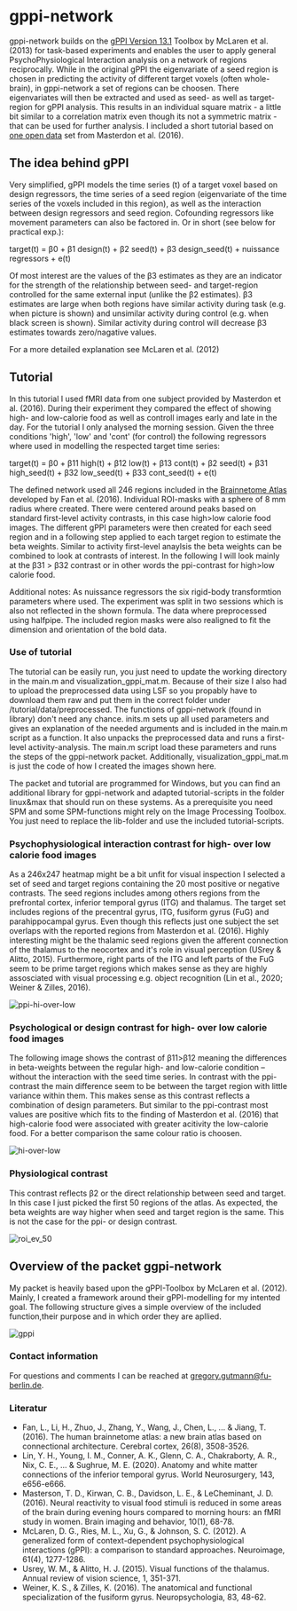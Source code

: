 # gppi-network

gppi-network builds on the [gPPI Version 13.1](https://www.nitrc.org/projects/gppi) Toolbox by McLaren et al. (2013) for task-based experiments and enables the user to apply general PsychoPhysiological Interaction analysis on a network of regions reciprocally. While in the original gPPI the eigenvariate of a seed region is chosen in predicting the activity of different target voxels (often whole-brain), in gppi-network a set of regions can be choosen. There eigenvariates will then be extracted and used as seed- as well as target-region for gPPI analysis. This results in an individual square matrix - a little bit similar to a correlation matrix even though its not a symmetric matrix - that can be used for further analysis. I included a short tutorial based on [one open data](https://openneuro.org/datasets/ds004656/versions/1.0.0) set from Masterdon et al. (2016).

## The idea behind gPPI
Very simplified, gPPI models the time series (t) of a target voxel based on design regressors, the time series of a seed region (eigenvariate of the time series of the voxels included in this region), as well as the interaction between design regressors and seed region. Cofounding regressors like movement parameters can also be factored in. Or in short (see below for practical exp.):

  target(t) = β0 + β1 design(t) + β2 seed(t) + β3 design_seed(t) + nuissance regressors + e(t)         

Of most interest are the values of the β3 estimates as they are an indicator for the strength of the relationship between seed- and target-region controlled for the same external input (unlike the β2 estimates). β3 estimates are large when both regions have similar activity during task (e.g. when picture is shown) and unsimilar activity during control (e.g. when black screen is shown). Similar activity during control will decrease β3 estimates towards zero/nagative values.

For a more detailed explanation see McLaren et al. (2012)


## Tutorial

In this tutorial I used fMRI data from one subject provided by Masterdon et al. (2016). During their experiment they compared the effect of showing high- and low-calorie food as well as controll images early and late in the day. For the tutorial I only analysed the morning session. Given the three conditions 'high', 'low' and 'cont' (for control) the following regressors where used in modelling the respected target time series:

target(t) = β0 + β11 high(t) + β12 low(t) + β13 cont(t) + β2 seed(t) + β31 high_seed(t) + β32 low_seed(t) + β33 cont_seed(t) + e(t)

The defined network used all 246 regions included in the [Brainnetome Atlas](https://atlas.brainnetome.org) developed by Fan et al. (2016). Individual ROI-masks with a sphere of 8 mm radius where created. There were centered around peaks based on standard first-level activity contrasts, in this case high>low calorie food images. The different gPPI parameters were then created for each seed region and in a following step applied to each target region to estimate the beta weights. Similar to activity first-level anaylsis the beta weights can be combined to look at contrasts of interest. In the following I will look mainly at the β31 > β32 contrast or in other words the ppi-contrast for high>low calorie food. 

Additional notes: As nuissance regressors the six rigid-body transformtion parameters where used. The experiment was  split in two sessions which is also not reflected in the shown formula. The data where preprocessed using halfpipe. The included region masks were also realigned to fit the dimension and orientation of the bold data.

### Use of tutorial

The tutorial can be easily run, you just need to update the working directory in the main.m and visualization_gppi_mat.m. Because of their size I also had to upload the preprocessed data using LSF so you propably have to download them raw and put them in the correct folder under /tutorial/data/preprocessed. The functions of gppi-network (found in library) don't need any chance. inits.m sets up all used parameters and gives an explanation of the needed arguments and is included in the main.m script as a function. It also unpacks the preprocessed data and runs a first-level activity-analysis. The main.m script load these parameters and runs the steps of the gppi-network packet. Additionally, visualization_gppi_mat.m is just the code of how I created the images shown here.

The packet and tutorial are programmed for Windows, but you can find an additional library for gppi-network and adapted tutorial-scripts in the folder linux&max that should run on these systems. As a prerequisite you need SPM and some SPM-functions might rely on the Image Processing Toolbox. You just need to replace the lib-folder and use the included tutorial-scripts.

  
### Psychophysiological interaction contrast for high- over low calorie food images 

As a 246x247 heatmap might be a bit unfit for visual inspection I selected a set of seed and target regions containing the 20 most positive or negative contrasts. The seed regions includes among others regions from the prefrontal cortex, inferior temporal gyrus (ITG) and thalamus. The target set includes regions of the precentral gyrus, ITG, fusiform gyrus (FuG) and parahippocampal gyrus. Even though this reflects just one subject the set overlaps with the reported regions from Masterdon et al. (2016). Highly interesting might be the thalamic seed regions given the afferent connection of the thalamus to the neocortex and it's role in visual perception (USrey & Alitto, 2015). Furthermore, right parts of the ITG and left parts of the FuG seem to be prime target regions which makes sense as they are highly assosciated with visual processing e.g. object recognition (Lin et al., 2020; Weiner & Zilles, 2016).

![ppi-hi-over-low](https://github.com/gregory-gutmann/gppi-network/assets/36300365/74078547-44ba-4fb5-8fe0-a02da778536e)


### Psychological or design contrast for high- over low calorie food images 

The following image shows the contrast of β11>β12 meaning the differences in beta-weights between the regular high- and low-calorie condition – without the interaction with the seed time series. In contrast with the ppi-contrast the main difference seem to be between the target region with little variance within them. This makes sense as this contrast reflects a combination of design parameters. But similar to the ppi-contrast most values are positive which fits to the finding of Masterdon et al. (2016) that high-calorie food were associated with greater acitivity the low-calorie food. For a better comparison the same colour ratio is choosen.

![hi-over-low](https://github.com/gregory-gutmann/gppi-network/assets/36300365/aa07588f-5c31-4939-b92d-c176825e5332)

### Physiological contrast

This contrast reflects β2 or the direct relationship between seed and target. In this case I just picked the first 50 regions of the atlas. As expected, the beta weights are way higher when seed and target region is the same. This is not the case for the ppi- or design contrast.

![roi_ev_50](https://github.com/gregory-gutmann/gppi-network/assets/36300365/e1434db2-3ffc-46df-9a64-cd60591615d4)


## Overview of the packet ggpi-network

My packet is heavily based upon the gPPI-Toolbox by McLaren et al. (2012). Mainly, I created a framework around their gPPI-modelling for my intented goal. The following structure gives a simple overview of the included function,their purpose and in which order they are apllied. 

![gppi](https://github.com/gregory-gutmann/gppi-network/assets/36300365/755c72c7-6059-469f-860d-64220c2c2ef0)




### Contact information

For questions and comments I can be reached at gregory.gutmann@fu-berlin.de.

### Literatur
- Fan, L., Li, H., Zhuo, J., Zhang, Y., Wang, J., Chen, L., ... & Jiang, T. (2016). The human brainnetome atlas: a new brain atlas based on connectional architecture. Cerebral cortex, 26(8), 3508-3526.
- Lin, Y. H., Young, I. M., Conner, A. K., Glenn, C. A., Chakraborty, A. R., Nix, C. E., ... & Sughrue, M. E. (2020). Anatomy and white matter connections of the inferior temporal gyrus. World Neurosurgery, 143, e656-e666.
- Masterson, T. D., Kirwan, C. B., Davidson, L. E., & LeCheminant, J. D. (2016). Neural reactivity to visual food stimuli is reduced in some areas of the brain during evening hours compared to morning hours: an fMRI study in women. Brain imaging and behavior, 10(1), 68-78.
- McLaren, D. G., Ries, M. L., Xu, G., & Johnson, S. C. (2012). A generalized form of context-dependent psychophysiological interactions (gPPI): a comparison to standard approaches. Neuroimage, 61(4), 1277-1286.
- Usrey, W. M., & Alitto, H. J. (2015). Visual functions of the thalamus. Annual review of vision science, 1, 351-371.
- Weiner, K. S., & Zilles, K. (2016). The anatomical and functional specialization of the fusiform gyrus. Neuropsychologia, 83, 48-62.
